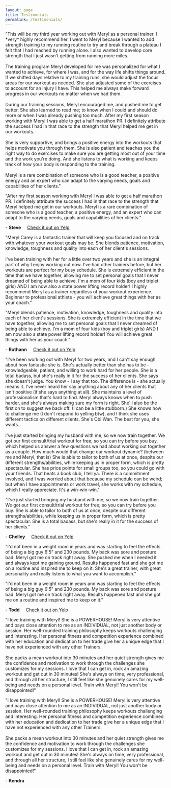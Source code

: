 ```yaml
---
layout: page
title: Testimonials
permalink: /testimonials/
---
```


<p class="testimonial-content">"This will be my third year working out with Meryl as a personal trainer.
I *very* highly recommend her. I went to Meryl because I wanted to add strength training to my running routine
to try and break through a plateau I felt that I had reached by running alone. I also wanted to develop core
strength that I just wasn't getting from running more miles.
<br/>
<br/>
The training program Meryl developed for me was personalized for what I wanted to achieve, for where I was,
and for the way life shifts things around. If we shifted days relative to my training runs, she would adjust
the focus areas for our workout as needed. She also adjusted some of the exercises to account for an injury I
have. This helped me always make forward progress in our workouts no matter when we had them.
<br/>
<br/>
During our training sessions, Meryl encouraged me, and pushed me to get better. She also learned to read me;
to know when I could and should do more or when I was already pushing too much. After my first season
working with Meryl I was able to get a half marathon PR.  I definitely attribute the success I had in that
race to the strength that Meryl helped me get in our workouts.
<br/>
<br/>
She is very supportive, and brings a positive energy into the workouts that helps motivate you through them.
She is also patient and teaches you the right way to do exercises to make sure you are getting most out of
your time and the work you're doing. And she listens to what is working and keeps track of  how your body is
responding to the training.
<br/>
<br/>
Meryl is a rare combination of someone who is a good teacher, a positive energy and an expert who can adapt
to the varying needs, goals and capabilities of her clients."</p>
<p class="testimonial-snippet">"After my first season working with Meryl I was able to get a half marathon PR.
I definitely attribute the success I had in that race to the strength that Meryl helped me get in our workouts.
Meryl is a rare combination of someone who is a good teacher, a positive energy, and an expert who can adapt
to the varying needs, goals and capabilities of her clients."</p>

\- **Steve** &nbsp;&nbsp;&nbsp;&nbsp;<span class="testimonial-link">[Check it out on Yelp](http://www.yelp.com/biz/meryl-carey-personal-training-austin?hrid=0P67713Qe8UHJXpUu6ooAw)</span>

<p class="testimonial-content">"Meryl Carey is a fantastic trainer that will keep you focused and on track with 
whatever your workout goals may be. She blends patience, motivation, knowledge, toughness and quality into each 
of her client's sessions. 
<br/>
<br/>
I've been training with her for a little over two years and she is an integral part of why I enjoy working out 
now. I've had other trainers before, but her workouts are perfect for my busy schedule. She is extremely 
efficient in the time that we have together, allowing me to set personal goals that I never dreamed of being 
able to achieve. I'm a mom of four kids (boy and triplet girls) AND I am now also a state power lifting record 
holder! I highly recommend Meryl as a trainer regardless of your workout experience. Beginner to professional 
athlete - you will achieve great things with her as your coach."</p>
<p class-"testimonial-snippet">"Meryl blends patience, motivation, knowledge, toughness and quality into each 
of her client's sessions. She is extremely efficient in the time that we have together, allowing me to set 
personal goals that I never dreamed of being able to achieve. I'm a mom of four kids (boy and triplet girls) 
AND I am now also a state power lifting record holder! You will achieve great things with her as your coach."</p>

\- **Ruthann** &nbsp;&nbsp;&nbsp;&nbsp;<span class="testimonial-link">[Check it out on Yelp](http://www.yelp.com/biz/meryl-carey-personal-training-austin?hrid=zw9N08-Dd7LDgsbe2OqOxg)</span>

<p class="testimonial-content">"I've been working out with Meryl for two years, and I can't say enough about
how fantastic she is. She's actually better than she has to be - knowledgeable, patient, and willing to work
hard for her people. She is a total badass, but she's really in it for the success of her clients. She says
she doesn't judge. You know - I say that too. The difference is - she actually means it. I've never heard
her say anything about any of her clients that isn't positive (if she says anything at all). She maintains
a level of professionalism that's hard to find. Meryl always knows when to push harder, and she's always
making sure my form is right. She'll also be the first on to suggest we back off. (I can be a little
stubborn.) She knows how to challenge me (I don't respond to yelling btw), and I think she uses different
tactics on different clients. She's Obi Wan. The best for you, she wants.
<br/>
<br/>
I've just started bringing my husband with me, so we now train together. We got our first consult/trial
workout for free; so you can try before you buy, which helped us answer a few questions we had about working
out together as a couple. How much would that change our workout dynamic? (between me and Meryl, that is)
She is able to tailor to both of us at once, despite our different strengths/abilities, while keeping us in
proper form, which is pretty spectacular. She has price points for small groups too, so you could go with
your friends. That beats a book club, I tell ya. There is a commitment involved, and I was worried about
that because my schedule can be weird; but when I have appointments or work travel, she works with my
schedule, which I really appreciate. It's a win-win-win."</p>
<p class="testimonial-snippet">"I've just started bringing my husband with me, so we now train together. We
got our first consult/trial workout for free; so you can try before you buy. She is able to tailor to both
of us at once, despite our different strengths/abilities, while keeping us in proper form, which is pretty
spectacular. She is a total badass, but she's really in it for the success of her clients."</p>

\- **Chelley** &nbsp;&nbsp;&nbsp;&nbsp;<span class="testimonial-link">[Check it out on Yelp](http://www.yelp.com/biz/meryl-carey-personal-training-austin?hrid=T5d05QB3u4FtZhxUZ4fdwQ)</span>

<p class="testimonial-content">"I'd not been in a weight room in years and was starting to feel the effects
of being a big guy 6'5" and 230 pounds. My back was sore and posture bad. Meryl got me on track right away.
She pushed me when I needed it and always kept me gaining ground. Results happened fast and she got me on a
routine and inspired me to keep on it. She's a great trainer, with great personality and really listens to
what you want to accomplish."</p>
<p class="testimonial-snippet">"I'd not been in a weight room in years and was starting to feel the effects
of being a big guy 6'5" and 230 pounds. My back was sore and posture bad. Meryl got me on track right away.
Results happened fast and she got me on a routine and inspired me to keep on it."</p>

\- **Todd** &nbsp;&nbsp;&nbsp;&nbsp;<span class="testimonial-link">[Check it out on Yelp](http://www.yelp.com/biz/meryl-carey-personal-training-austin?hrid=r0GWodGsC9fP54KEa-8M0w)</span>

<p class="testimonial-content">"I love training with Meryl! She is a POWERHOUSE! Meryl is very attentive and
pays close attention to me as an INDIVIDUAL, not just another body or session. Her well-rounded training
philosophy keeps workouts challenging and interesting. Her personal fitness and competition experience
combined with her education and dedication to her trade give her a unique edge that I have not experienced
with any other Trainers.
<br/>
<br/>
She packs a mean workout into 30 minutes and her quiet strength gives me the confidence and motivation to
work through the challenges she customizes for my sessions. I love that I can get in, rock an amazing
workout and get out in 30 minutes! She's always on time, very professional, and through all her structure,
I still feel like she genuinely cares for my well-being and needs on a personal level. Train with Meryl!
You won't be disappointed!"</p>
<p class="testimonial-snippet">"I love training with Meryl! She is a POWERHOUSE! Meryl is very attentive and
pays close attention to me as an INDIVIDUAL, not just another body or session. Her well-rounded training
philosophy keeps workouts challenging and interesting. Her personal fitness and competition experience
combined with her education and dedication to her trade give her a unique edge that I have not experienced
with any other Trainers.
<br/>
<br/>
She packs a mean workout into 30 minutes and her quiet strength gives me the confidence and motivation to
work through the challenges she customizes for my sessions. I love that I can get in, rock an amazing
workout and get out in 30 minutes! She's always on time, very professional, and through all her structure,
I still feel like she genuinely cares for my well-being and needs on a personal level. Train with Meryl!
You won't be disappointed!"</p>

\- **Kendra**
